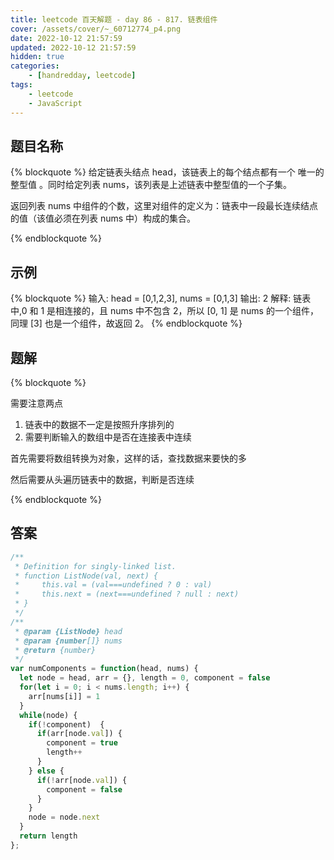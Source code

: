 ```yaml
---
title: leetcode 百天解题 - day 86 - 817. 链表组件
cover: /assets/cover/~_60712774_p4.png
date: 2022-10-12 21:57:59
updated: 2022-10-12 21:57:59
hidden: true
categories:
    - [handredday, leetcode]
tags:
    - leetcode
    - JavaScript
---
```


## 题目名称

{% blockquote %}
给定链表头结点 head，该链表上的每个结点都有一个 唯一的整型值 。同时给定列表 nums，该列表是上述链表中整型值的一个子集。

返回列表 nums 中组件的个数，这里对组件的定义为：链表中一段最长连续结点的值（该值必须在列表 nums 中）构成的集合。

{% endblockquote %}

## 示例

{% blockquote %}
输入: head = [0,1,2,3], nums = [0,1,3]
输出: 2
解释: 链表中,0 和 1 是相连接的，且 nums 中不包含 2，所以 [0, 1] 是 nums 的一个组件，同理 [3] 也是一个组件，故返回 2。
{% endblockquote %}


## 题解


{% blockquote %}

需要注意两点
1. 链表中的数据不一定是按照升序排列的
2. 需要判断输入的数组中是否在连接表中连续

首先需要将数组转换为对象，这样的话，查找数据来要快的多

然后需要从头遍历链表中的数据，判断是否连续

{% endblockquote %}

## 答案

~~~js
/**
 * Definition for singly-linked list.
 * function ListNode(val, next) {
 *     this.val = (val===undefined ? 0 : val)
 *     this.next = (next===undefined ? null : next)
 * }
 */
/**
 * @param {ListNode} head
 * @param {number[]} nums
 * @return {number}
 */
var numComponents = function(head, nums) {
  let node = head, arr = {}, length = 0, component = false
  for(let i = 0; i < nums.length; i++) {
    arr[nums[i]] = 1
  }
  while(node) {
    if(!component)  {
      if(arr[node.val]) {
        component = true
        length++
      }
    } else {
      if(!arr[node.val]) {
        component = false
      }
    }
    node = node.next
  }
  return length
};

~~~